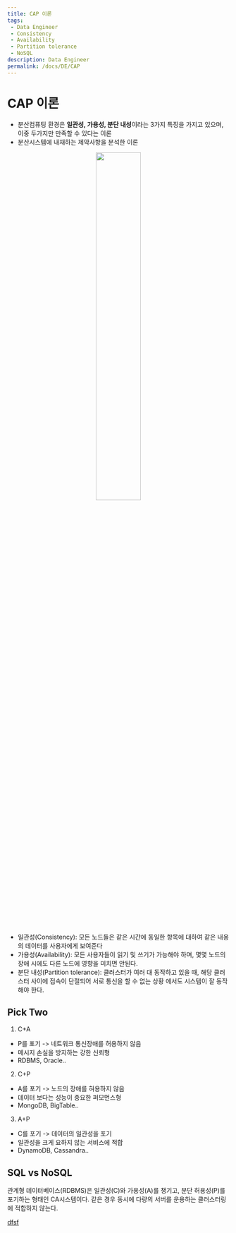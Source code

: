 ```yaml
---
title: CAP 이론
tags: 
 - Data Engineer
 - Consistency
 - Availability
 - Partition tolerance
 - NoSQL
description: Data Engineer
permalink: /docs/DE/CAP
---
```


# CAP 이론

- 분산컴퓨팅 환경은 **일관성, 가용성, 분단 내성**이라는 3가지 특징을 가지고 있으며, 이중 두가지만 만족할 수 있다는 이론
- 분산시스템에 내재하는 제약사항을 분석한 이론

<center><img src="https://miro.medium.com/max/1400/1*djklTxhAf1Jfu_moetZNeg.png" width="45%"></center>

- 일관성(Consistency): 모든 노드들은 같은 시간에 동일한 항목에 대하여 같은 내용의 데이터를 사용자에게 보여준다
- 가용성(Availability): 모든 사용자들이 읽기 및 쓰기가 가능해야 하며, 몇몇 노드의 장애 시에도 다른 노드에 영향을 미치면 안된다.
- 분단 내성(Partition tolerance): 클러스터가 여러 대 동작하고 있을 때, 해당 클러스터 사이에 접속이 단절되어 서로 통신을 할 수 없는 상황
에서도 시스템이 잘 동작해야 한다.

## Pick Two

1. C+A
- P를 포기 -> 네트워크 통신장애를 허용하지 않음
- 메시지 손실을 방지하는 강한 신뢰형
- RDBMS, Oracle..

2. C+P
- A를 포기 -> 노드의 장애를 혀용하지 않음
- 데이터 보다는 성능이 중요한 퍼모먼스형
- MongoDB, BigTable..

3. A+P
- C를 포기 -> 데이터의 일관성을 포기
- 일관성을 크게 요하지 않는 서비스에 적합
- DynamoDB, Cassandra.. 


## SQL vs NoSQL

관계형 데이터베이스(RDBMS)은 일관성(C)와 가용성(A)를 챙기고, 분단 허용성(P)를 포기하는 형태인 CA시스템이다. 
같은 경우 동시에 다량의 서버를 운용하는 클러스터링에 적합하지 않는다.

[dfsf](https://dongwooklee96.github.io/post/2021/03/26/cap-%EC%9D%B4%EB%A1%A0%EC%9D%B4%EB%9E%80/)